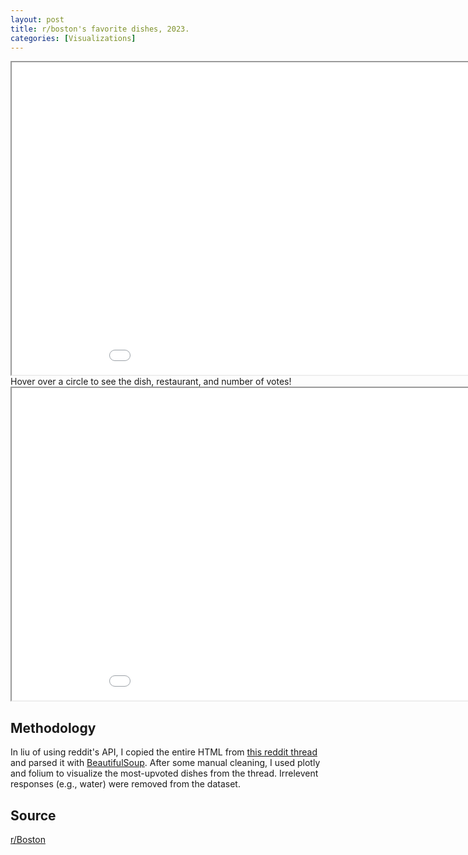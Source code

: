 ```yaml
---
layout: post
title: r/boston's favorite dishes, 2023.
categories: [Visualizations]
---
```


<div>
<iframe src="/assets/best_dishes_bos23_bar.html" height="500" width="1000"></iframe>
</div>

<div>
Hover over a circle to see the dish, restaurant, and number of votes!
<iframe src="/assets/best_dishes_boston_2023.html" height="500" width="1000"></iframe>
</div>

## Methodology
In liu of using reddit's API, I copied the entire HTML from [this reddit thread](https://www.reddit.com/r/boston/comments/14jvgf2/single_best_restaurant_menu_item_boston_2023/) and parsed it with [BeautifulSoup](https://github.com/wention/BeautifulSoup4).
After some manual cleaning, I used plotly and folium to visualize the most-upvoted dishes from the thread. Irrelevent responses (e.g., water) were removed from the dataset.

## Source
[r/Boston](https://www.reddit.com/r/boston/comments/14jvgf2/single_best_restaurant_menu_item_boston_2023/)